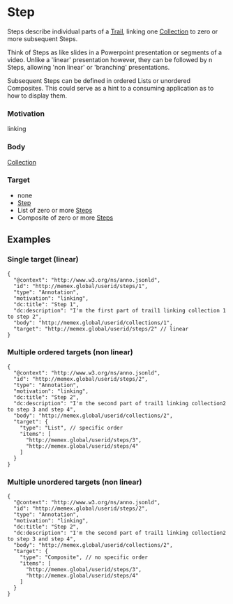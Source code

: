 
# Step

Steps describe individual parts of a [Trail](Trail.md), linking one [Collection](Collection.md) to zero or more subsequent Steps.

Think of Steps as like slides in a Powerpoint presentation or segments of a video. Unlike a 'linear' presentation however, they can be followed by n Steps, allowing 'non linear' or 'branching' presentations. 

Subsequent Steps can be defined in ordered Lists or unordered Composites. This could serve as a hint to a consuming application as to how to display them.

### Motivation 
linking

### Body
[Collection](Collection.md)

### Target
- none
- [Step](Step.md)
- List of zero or more [Steps](Step.md)
- Composite of zero or more [Steps](Step.md)

## Examples

### Single target (linear)

```
{
  "@context": "http://www.w3.org/ns/anno.jsonld",
  "id": "http://memex.global/userid/steps/1",
  "type": "Annotation",
  "motivation": "linking",
  "dc:title": "Step 1",
  "dc:description": "I'm the first part of trail1 linking collection 1 to step 2",
  "body": "http://memex.global/userid/collections/1",
  "target": "http://memex.global/userid/steps/2" // linear
}
```

### Multiple ordered targets (non linear)
```
{
  "@context": "http://www.w3.org/ns/anno.jsonld",
  "id": "http://memex.global/userid/steps/2",
  "type": "Annotation",
  "motivation": "linking",
  "dc:title": "Step 2",
  "dc:description": "I'm the second part of trail1 linking collection2 to step 3 and step 4",
  "body": "http://memex.global/userid/collections/2",
  "target": {
    "type": "List", // specific order
    "items": [
      "http://memex.global/userid/steps/3",
      "http://memex.global/userid/steps/4"
    ]
  }
}
```

### Multiple unordered targets (non linear)
```
{
  "@context": "http://www.w3.org/ns/anno.jsonld",
  "id": "http://memex.global/userid/steps/2",
  "type": "Annotation",
  "motivation": "linking",
  "dc:title": "Step 2",
  "dc:description": "I'm the second part of trail1 linking collection2 to step 3 and step 4",
  "body": "http://memex.global/userid/collections/2",
  "target": {
    "type": "Composite", // no specific order
    "items": [
      "http://memex.global/userid/steps/3",
      "http://memex.global/userid/steps/4"
    ]
  }
}
```